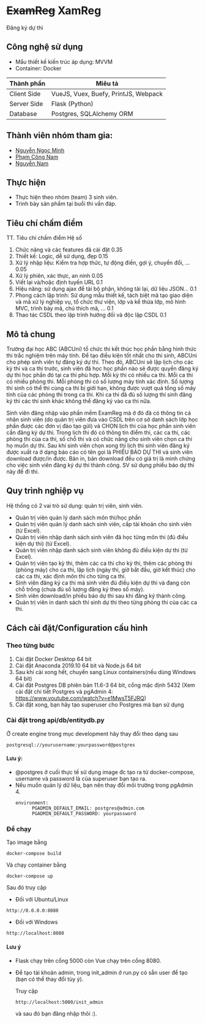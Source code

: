 # <del>ExamReg</del> XamReg
Đăng ký dự thi
## Công nghệ sử dụng
- Mẩu thiết kế kiến trúc áp dụng: MVVM
- Container: Docker

| Thành phần  | Miêu tả                                         |
| ----------- | ----------------------------------------------- |
| Client Side | VueJS, Vuex, Buefy, PrintJS, Webpack            |
| Server Side | Flask (Python)                                  |
| Database    | Postgres, SQLAlchemy ORM                        |
## Thành viên nhóm tham gia:
- [Nguyễn Ngọc Minh](https://www.facebook.com/minh.nguyen18121999)
- [Phạm Công Nam](https://www.facebook.com/nam.pham120799)
- [Nguyễn Nam](https://www.facebook.com/NguyenNam12399)
## Thực hiện
- Thực hiện theo nhóm (team) 3 sinh viên.
- Trình bày sản phẩm tại buổi thi vấn đáp.
## Tiêu chí chấm điểm
TT. Tiêu chí chấm điểm Hệ số
1. Chức năng và các features đã cài đặt 0.35
2. Thiết kế: Logic, dễ sử dụng, đẹp 0.15
3. Xử lý nhập liệu: Kiểm tra hợp thức, tự động điền, gợi ý, chuyển đổi, ... 0.05
4. Xử lý phiên, xác thực, an ninh 0.05
5. Viết lại và/hoặc định tuyến URL 0.1
6. Hiệu năng: sử dụng ajax để tải bộ phận, không tải lại, dữ liệu JSON... 0.1
7. Phong cách lập trình: Sử dụng mẫu thiết kế, tách biệt mã tạo giao diện và mã xử lý nghiệp vụ, tổ chức thư viện, lớp và kế thừa lớp, mô hình MVC, trình bày mã, chú thích mã, ... 0.1
8. Thao tác CSDL theo lập trình hướng đối và độc lập CSDL 0.1

## Mô tả chung
Trường đại học ABC (ABCUni) tổ chức thi kết thúc học phần bằng hình thức thi trắc nghiệm trên máy tính. Để tạo điều kiện tốt nhất cho thí sinh, ABCUni cho phép sinh viên tự đăng ký dự thi. Theo đó, ABCUni sẽ lập lịch cho các kỳ thi và ca thi trước, sinh viên đã học học phần nào sẽ được quyền đăng ký dự thi học phần đó tại ca thi phù hợp. Mỗi kỳ thi có nhiều ca thi. Mỗi ca thi có nhiều phòng thi. Mỗi phòng thi có số lượng máy tính xác định. Số lượng thí sinh có thể thi cùng ca thi bị giới hạn, không được vượt quá tổng số máy tính của các phòng thi trong ca thi. Khi ca thi đã đủ số lượng thí sinh đăng ký thì các thí sinh khác không thể đăng ký vào ca thi nữa.

Sinh viên đăng nhập vào phần mềm ExamReg mà ở đó đã có thông tin cá nhân sinh viên (do quản trị viên đưa vào CSDL trên cơ sở danh sách lớp học phần được các đơn vị đào tạo gửi) và CHỌN lịch thi của học phần sinh viên cần đăng ký dự thi. Trong lịch thi đó có thông tin điểm thi, các ca thi, các phòng thi của ca thi, số chỗ thi và có chức năng cho sinh viên chọn ca thi họ muốn dự thi. Sau khi sinh viên chọn xong thì lịch thi sinh viên đăng ký được xuất ra ở dạng báo cáo có tên gọi là PHIẾU BÁO DỰ THI và sinh viên download được/in được. Bản in, bản download đều có giá trị là minh chứng cho việc sinh viên đăng ký dự thi thành công. SV sử dụng phiếu báo dự thi này để đi thi.

## Quy trình nghiệp vụ
Hệ thống có 2 vai trò sử dụng: quản trị viên, sinh viên.
- Quản trị viên quản lý danh sách môn thi/học phần
- Quản trị viên quản lý danh sách sinh viên, cấp tài khoản cho sinh viên (từ Excel).
- Quản trị viên nhập danh sách sinh viên đã học từng môn thi (đủ điều kiện dự thi) (từ Excel).
- Quản trị viên nhập danh sách sinh viên không đủ điều kiện dự thi (từ Excel).
- Quản trị viên tạo kỳ thi, thêm các ca thi cho kỳ thi, thêm các phòng thi (phòng máy) cho ca thi, lập lịch (ngày thi, giờ bắt đầu, giờ kết thúc) cho các ca thi, xác định môn thi cho từng ca thi.
- Sinh viên đăng ký ca thi mà sinh viên đủ điều kiện dự thi và đang còn chỗ trống (chưa đủ số lượng đăng ký theo số máy).
- Sinh viên download/in phiếu báo dự thi sau khi đăng ký thành công.
- Quản trị viên in danh sách thí sinh dự thi theo từng phòng thi của các ca thi.

## Cách cài đặt/Configuration cấu hình

### Theo từng bước
1. Cài đặt Docker Desktop 64 bit
2. Cài đặt Anaconda 2019.10 64 bit và Node.js 64 bit
2. Sau khi cài xong hết, chuyển sang Linux containers(nếu dùng Windows 64 bit)
3. Cài đặt Postgres DB phiên bản 11.6-3 64 bit, cổng mặc định 5432 (Xem cài đặt chi tiết Postgres và pgAdmin 4: https://www.youtube.com/watch?v=e1MwsT5FJRQ)
4. Cài đặt xong, bạn hãy tạo superuser cho Postgres mà bạn sử dụng
### Cài đặt trong api/db/entitydb.py 
Ở create engine trong mục development hãy thay đổi theo dạng sau
```
postgresql://yourusername:yourpassword@postgres
```
#### Lưu ý:
 - @postgres ở cuối thực tế sử dụng image đc tạo ra từ docker-compose, username và password là của superuser bạn tạo ra.
 - Nếu muốn quản lý dữ liệu, bạn nên thay đổi  môi trường trong pgAdmin 4.
    ```
    environment:
          PGADMIN_DEFAULT_EMAIL: postgres@admin.com
          PGADMIN_DEFAULT_PASSWORD: yourpassword
    ```
### Để chạy
Tạo image bằng
```
docker-compose build
```
Và chạy container bằng
```
docker-compose up
```
Sau đó truy cập

- Đối với Ubuntu/Linux
```
http://0.0.0.0:8080
```
- Đối với Windows
```
http://localhost:8080
```
#### Lưu ý
- Flask chạy trên cổng 5000 còn Vue chạy trên cổng 8080.
- Để tạo tài khoản admin, trong init_admin ở run.py có sẵn user để tạo (bạn có thể thay đổi tùy ý).
    
    Truy cập
    ```
    http://localhost:5000/init_admin
    ```
    và sau đó bạn đăng nhập thôi :).
